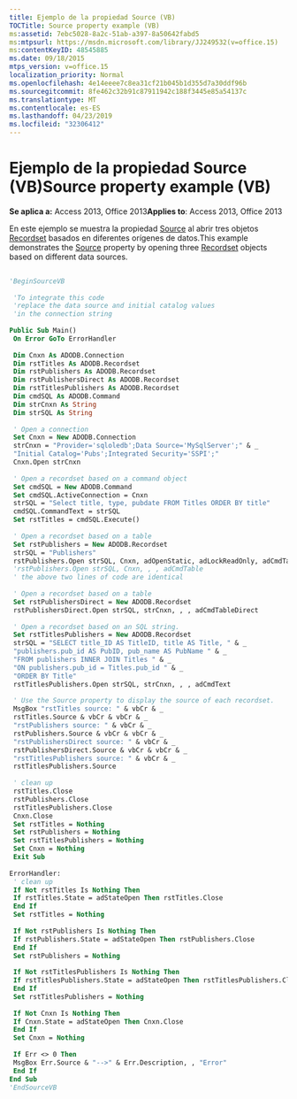 ```yaml
---
title: Ejemplo de la propiedad Source (VB)
TOCTitle: Source property example (VB)
ms:assetid: 7ebc5028-8a2c-51ab-a397-8a50642fabd5
ms:mtpsurl: https://msdn.microsoft.com/library/JJ249532(v=office.15)
ms:contentKeyID: 48545885
ms.date: 09/18/2015
mtps_version: v=office.15
localization_priority: Normal
ms.openlocfilehash: 4e14eeee7c8ea31cf21b045b1d355d7a30ddf96b
ms.sourcegitcommit: 8fe462c32b91c87911942c188f3445e85a54137c
ms.translationtype: MT
ms.contentlocale: es-ES
ms.lasthandoff: 04/23/2019
ms.locfileid: "32306412"
---
```

# <a name="source-property-example-vb"></a><span data-ttu-id="37aac-102">Ejemplo de la propiedad Source (VB)</span><span class="sxs-lookup"><span data-stu-id="37aac-102">Source property example (VB)</span></span>


<span data-ttu-id="37aac-103">**Se aplica a:** Access 2013, Office 2013</span><span class="sxs-lookup"><span data-stu-id="37aac-103">**Applies to**: Access 2013, Office 2013</span></span>

<span data-ttu-id="37aac-104">En este ejemplo se muestra la propiedad [Source](source-property-ado-recordset.md) al abrir tres objetos [Recordset](recordset-object-ado.md) basados en diferentes orígenes de datos.</span><span class="sxs-lookup"><span data-stu-id="37aac-104">This example demonstrates the [Source](source-property-ado-recordset.md) property by opening three [Recordset](recordset-object-ado.md) objects based on different data sources.</span></span>

```vb 
 
'BeginSourceVB 
 
 'To integrate this code 
 'replace the data source and initial catalog values 
 'in the connection string 
 
Public Sub Main() 
 On Error GoTo ErrorHandler 
 
 Dim Cnxn As ADODB.Connection 
 Dim rstTitles As ADODB.Recordset 
 Dim rstPublishers As ADODB.Recordset 
 Dim rstPublishersDirect As ADODB.Recordset 
 Dim rstTitlesPublishers As ADODB.Recordset 
 Dim cmdSQL As ADODB.Command 
 Dim strCnxn As String 
 Dim strSQL As String 
 
 ' Open a connection 
 Set Cnxn = New ADODB.Connection 
 strCnxn = "Provider='sqloledb';Data Source='MySqlServer';" & _ 
 "Initial Catalog='Pubs';Integrated Security='SSPI';" 
 Cnxn.Open strCnxn 
 
 ' Open a recordset based on a command object 
 Set cmdSQL = New ADODB.Command 
 Set cmdSQL.ActiveConnection = Cnxn 
 strSQL = "Select title, type, pubdate FROM Titles ORDER BY title" 
 cmdSQL.CommandText = strSQL 
 Set rstTitles = cmdSQL.Execute() 
 
 ' Open a recordset based on a table 
 Set rstPublishers = New ADODB.Recordset 
 strSQL = "Publishers" 
 rstPublishers.Open strSQL, Cnxn, adOpenStatic, adLockReadOnly, adCmdTable 
 'rstPublishers.Open strSQL, Cnxn, , , adCmdTable 
 ' the above two lines of code are identical 
 
 ' Open a recordset based on a table 
 Set rstPublishersDirect = New ADODB.Recordset 
 rstPublishersDirect.Open strSQL, strCnxn, , , adCmdTableDirect 
 
 ' Open a recordset based on an SQL string. 
 Set rstTitlesPublishers = New ADODB.Recordset 
 strSQL = "SELECT title_ID AS TitleID, title AS Title, " & _ 
 "publishers.pub_id AS PubID, pub_name AS PubName " & _ 
 "FROM publishers INNER JOIN Titles " & _ 
 "ON publishers.pub_id = Titles.pub_id " & _ 
 "ORDER BY Title" 
 rstTitlesPublishers.Open strSQL, strCnxn, , , adCmdText 
 
 ' Use the Source property to display the source of each recordset. 
 MsgBox "rstTitles source: " & vbCr & _ 
 rstTitles.Source & vbCr & vbCr & _ 
 "rstPublishers source: " & vbCr & _ 
 rstPublishers.Source & vbCr & vbCr & _ 
 "rstPublishersDirect source: " & vbCr & _ 
 rstPublishersDirect.Source & vbCr & vbCr & _ 
 "rstTitlesPublishers source: " & vbCr & _ 
 rstTitlesPublishers.Source 
 
 ' clean up 
 rstTitles.Close 
 rstPublishers.Close 
 rstTitlesPublishers.Close 
 Cnxn.Close 
 Set rstTitles = Nothing 
 Set rstPublishers = Nothing 
 Set rstTitlesPublishers = Nothing 
 Set Cnxn = Nothing 
 Exit Sub 
 
ErrorHandler: 
 ' clean up 
 If Not rstTitles Is Nothing Then 
 If rstTitles.State = adStateOpen Then rstTitles.Close 
 End If 
 Set rstTitles = Nothing 
 
 If Not rstPublishers Is Nothing Then 
 If rstPublishers.State = adStateOpen Then rstPublishers.Close 
 End If 
 Set rstPublishers = Nothing 
 
 If Not rstTitlesPublishers Is Nothing Then 
 If rstTitlesPublishers.State = adStateOpen Then rstTitlesPublishers.Close 
 End If 
 Set rstTitlesPublishers = Nothing 
 
 If Not Cnxn Is Nothing Then 
 If Cnxn.State = adStateOpen Then Cnxn.Close 
 End If 
 Set Cnxn = Nothing 
 
 If Err <> 0 Then 
 MsgBox Err.Source & "-->" & Err.Description, , "Error" 
 End If 
End Sub 
'EndSourceVB 
```


